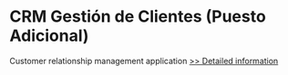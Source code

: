 # CRM Gestión de Clientes (Puesto Adicional)
Customer relationship management application
[>> Detailed information](https://secure.shareit.com/shareit/product.html?productid=300188463&affiliateid=200057808)
